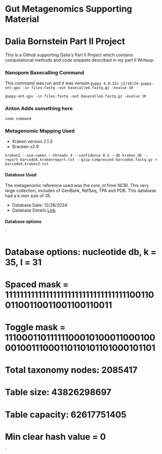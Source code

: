 # Gut Metagenomics Supporting Material

# Dalia Bornstein Part II Project

This is a Github supporting Dalia's Part II Project which contains computational methods and code snippets described in my part II Writeup.

### Nanopore Basecalling Command

This command was run and it was version `guppy 4.0.32x 12/10/24`. `guppy-ont-gpu -in filex.fastq -out basecalled.fastq.gz -evalue 10`

`guppy-ont-gpu -in filex.fastq -out basecalled.fastq.gz -evalue 10`

### Anton Adds something here

`some command`

### Metagenomic Mapping Used

-   Kraken version 2.1.3
-   Bracken v2.9

`kraken2 --use-names --threads 4 --confidence 0.5 --db kraken_db --report barcodeX.krakenreport.txt --gzip-compressed barcodeX.fastq.gz > barcodeX.kraken2.txt`

#### Database Used

The metagenomic reference used was the *core_nt* from NCBI. This very large collection, includes of GenBank, RefSeq, TPA and PDB.
This database had a *k-mer* size of 35.

* Database Date: 12/28/2024 
* Database Details [Link](https://genome-idx.s3.amazonaws.com/kraken/k2_core_nt_20241228.tar.gz) 

#### Database options
`
# Database options: nucleotide db, k = 35, l = 31
# Spaced mask = 11111111111111111111111111111111110011001100110011001100110011
# Toggle mask = 1110001101111110001010001100010000100111000110110101101000101101
# Total taxonomy nodes: 2085417
# Table size: 43826298697
# Table capacity: 62617751405
# Min clear hash value = 0
`
